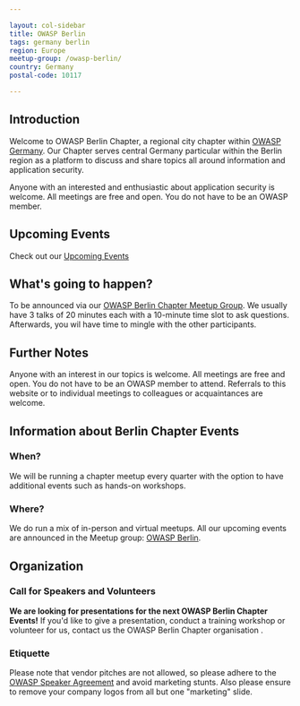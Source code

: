 ```yaml
---

layout: col-sidebar
title: OWASP Berlin
tags: germany berlin
region: Europe
meetup-group: /owasp-berlin/
country: Germany
postal-code: 10117

---
```


## Introduction

Welcome to OWASP Berlin Chapter, a regional city chapter within [OWASP Germany](https://owasp.org/www-chapter-germany/). Our Chapter serves central Germany particular within the Berlin region as a platform to discuss and share topics all around information and application security.

Anyone with an interested and enthusiastic about application security is welcome. All meetings are free and open. You do not have to be an OWASP member.

## Upcoming Events 

Check out our [Upcoming Events](https://www.meetup.com/owasp-berlin/events/)

## What's going to happen?
To be announced via our [OWASP Berlin Chapter Meetup Group](https://www.meetup.com/owasp-berlin/).
We usually have 3 talks of 20 minutes each with a 10-minute time slot to ask questions. Afterwards, you wil have time to mingle with the other participants.

## Further Notes
Anyone with an interest in our topics is welcome. All meetings are free and open. You do not have to be an OWASP member to attend. Referrals to this website or to individual meetings to colleagues or acquaintances are welcome.

## Information about Berlin Chapter Events

### When?
We will be running a chapter meetup every quarter with the option to have additional events such as hands-on workshops. 

### Where?
We do run a mix of in-person and virtual meetups. All our upcoming events are announced in the Meetup group: [OWASP Berlin](https://www.meetup.com/owasp-berlin/).

## Organization

### Call for Speakers and Volunteers

**We are looking for presentations for the next OWASP Berlin Chapter Events!** If you'd like to give a presentation, conduct a training workshop or volunteer for us, contact us the OWASP Berlin Chapter organisation .

### Etiquette
Please note that vendor pitches are not allowed, so please adhere to the [OWASP Speaker Agreement](https://owasp.org/www-policy/legal/speaker-agreement) and avoid marketing stunts. Also please ensure to remove your company logos from all but one "marketing" slide.
